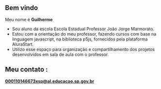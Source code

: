 ## Bem vindo
Meu nome é **Guilherme**

- Sou aluno da escola Escola Estadual Professor João Jorge Marmorato.
- Estou com a orientação do meu professor, fazendo cursos com base na linguagem javascript, na biblioteca p5js, fornecidos pela plataforma AluraStart.
- Utilizo esse espaço para organização e compartilhamento dos projetos desenvolvidos em sala de aula com o professor.

## Meu contato :
**000110146673xsp@al.educacao.sp.gov.br**
